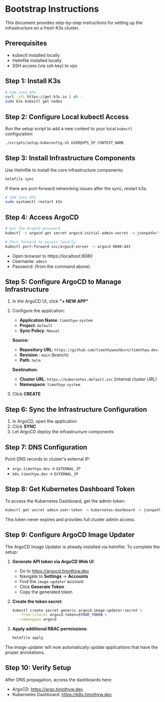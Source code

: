 # Bootstrap Instructions

This document provides step-by-step instructions for setting up the infrastructure on a fresh K3s cluster.

## Prerequisites

- kubectl installed locally
- Helmfile installed locally
- SSH access (via ssh key) to vps

## Step 1: Install K3s

```bash
# SSH into VPS
curl -sfL https://get.k3s.io | sh -
sudo k3s kubectl get nodes
```

## Step 2: Configure Local kubectl Access

Run the setup script to add a new context to your local `kubectl` configuration:

```bash
./scripts/setup-kubeconfig.sh USER@VPS_IP CONTEXT_NAME
```

## Step 3: Install Infrastructure Components

Use Helmfile to install the core infrastructure components:

```bash
helmfile sync
```

If there are port-forward networking issues after the sync, restart k3s:

```bash
# SSH into VPS
sudo systemctl restart k3s
```

## Step 4: Access ArgoCD

```bash
# Get the ArgoCD password
kubectl -n argocd get secret argocd-initial-admin-secret -o jsonpath="{.data.password}" | base64 -d

# Port forward to access locally
kubectl port-forward svc/argocd-server -n argocd 8080:443
```

- Open browser to https://localhost:8080
- Username: `admin`
- Password: (from the command above)

## Step 5: Configure ArgoCD to Manage Infrastructure

1. In the ArgoCD UI, click **"+ NEW APP"**
2. Configure the application:
   - **Application Name**: `timothyw-system`
   - **Project**: `default`
   - **Sync Policy**: `Manual`
   
   **Source:**
   - **Repository URL**: `https://github.com/timothywashburn/timothyw.dev`
   - **Revision** : `main` (branch)
   - **Path**: `helm`
   
   **Destination:**
   - **Cluster URL**: `https://kubernetes.default.svc` (internal cluster URL)
   - **Namespace**: `timothyw-system`

3. Click **CREATE**

## Step 6: Sync the Infrastructure Configuration

1. In ArgoCD, open the application
2. Click **SYNC**
3. Let ArgoCD deploy the infrastructure components

## Step 7: DNS Configuration

Point DNS records to cluster's external IP:
- `argo.timothyw.dev` → `EXTERNAL_IP`
- `k8s.timothyw.dev` → `EXTERNAL_IP`

## Step 8: Get Kubernetes Dashboard Token

To access the Kubernetes Dashboard, get the admin token:

```bash
kubectl get secret admin-user-token -n kubernetes-dashboard -o jsonpath='{.data.token}' | base64 -d
```

This token never expires and provides full cluster admin access.

## Step 9: Configure ArgoCD Image Updater

The ArgoCD Image Updater is already installed via helmfile. To complete the setup:

1. **Generate API token via ArgoCD Web UI**:
   - Go to https://argocd.timothyw.dev
   - Navigate to **Settings** → **Accounts**
   - Find the `image-updater` account
   - Click **Generate Token**
   - Copy the generated token

2. **Create the token secret**:
   ```bash
   kubectl create secret generic argocd-image-updater-secret \
     --from-literal argocd.token=$YOUR_TOKEN \
     --namespace argocd
   ```

3. **Apply additional RBAC permissions**:
   ```bash
   helmfile apply
   ```

The image updater will now automatically update applications that have the proper annotations.

## Step 10: Verify Setup

After DNS propagation, access the dashboards here:
- ArgoCD: https://argo.timothyw.dev
- Kubernetes Dashboard: https://k8s.timothyw.dev